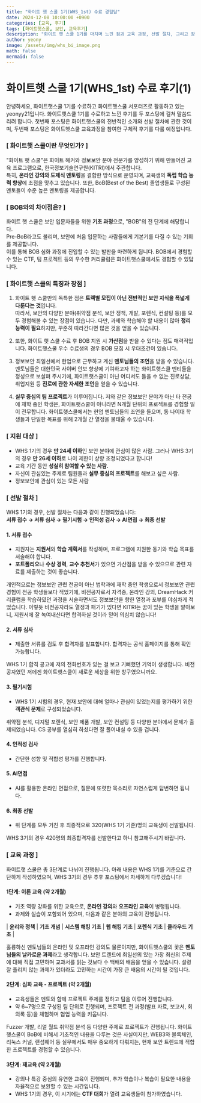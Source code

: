 ```yaml
---
title: "화이트 햇 스쿨 1기(WHS_1st) 수료 경험담"
date: 2024-12-08 10:00:00 +0900
categories: [교육, 후기]
tags: [화이트햇스쿨, 보안, 교육후기]
description: "화이트 햇 스쿨 1기를 마치며 느낀 점과 교육 과정, 선발 절차, 그리고 장점에 대해 소개합니다."
author: yeony
image: /assets/img/whs_bi_image.png
math: false
mermaid: false
---
```


# 화이트햇 스쿨 1기(WHS_1st) 수료 후기(1)

안녕하세요, 화이트햇스쿨 1기를 수료하고 화이트햇스쿨 서포터즈로 활동하고 있는 yeonyy21입니다.
화이트햇스쿨 1기를 수료하고 느낀 후기를 두 포스팅에 걸쳐 말씀드리려 합니다.
첫번째 포스팅은 화이트햇스쿨의 전반적인 소개와 선발 절차에 관한 것이며,
두번째 포스팅은 화이트햇스쿨 교육과정을 참여한 구체적 후기를 다룰 예정입니다.

### **[ 화이트햇 스쿨이란 무엇인가? ]**

"화이트 햇 스쿨"은 화이트 해커와 정보보안 분야 전문가를 양성하기 위해 만들어진 교육 프로그램으로, 한국정보기술연구원(KITRI)에서 주관합니다.  
특히, **온라인 강의와 도제식 멘토링**을 결합한 방식으로 운영되며, 교육생의 **독립 학습 능력 향상**에 초점을 맞추고 있습니다. 또한, BoB(Best of the Best) 졸업생들로 구성된 멘토들이 수준 높은 멘토링을 제공합니다.

### **[ BOB와의 차이점은? ]**

화이트 햇 스쿨은 보안 입문자들을 위한 **기초 과정**으로, "BOB"의 전 단계에 해당합니다.  
Pre-BoB라고도 불리며, 보안에 처음 입문하는 사람들에게 기본기를 다질 수 있는 기회를 제공합니다.  
이를 통해 BOB 심화 과정에 진입할 수 있는 발판을 마련하게 됩니다.
BOB에서 경험할 수 있는 CTF, 팀 프로젝트 등의 우수한 커리큘럼은 화이트햇스쿨에서도 경험할 수 있답니다.

### **[ 화이트햇 스쿨의 특징과 장점 ]**

1. 화이트 햇 스쿨만의 독특한 점은 **트랙별 모집이 아닌 전반적인 보안 지식을 폭넓게 다룬다는 것**입니다.  
따라서, 보안의 다양한 분야(취약점 분석, 보안 정책, 개발, 포렌식, 컨설팅 등)를 모두 경험해볼 수 있는 장점이 있습니다.
다만, 과제와 학습해야 할 내용이 많아 **정리 능력이 필요**하지만, 꾸준히 따라간다면 많은 것을 얻을 수 있습니다.  

2. 또한, 화이트 햇 스쿨 수료 후 BOB 지원 시 **가산점**을 받을 수 있다는 점도 매력적입니다.
화이트햇스쿨 우수 수료생의 경우 BOB 모집 시 우대조건이 있습니다.

3. 정보보안 최일선에서 현업으로 근무하고 계신 **멘토님들의 조언**을 받을 수 있습니다.
멘토님들은 대한민국 사이버 안보 향상에 기여하고자 하는 화이트햇스쿨 멘티들을 정성으로 보살펴 주시기에,
화이트햇스쿨이 아닌 어디서도 들을 수 없는 진로상담, 취업지원 등 **진로에 관한 자세한 조언**을 얻을 수 있습니다. 

4. **실무 중심의 팀 프로젝트**가 이루어집니다.
저와 같은 정보보안 분야가 아닌 타 전공에 재학 중인 학생은, 화이트햇스쿨이 아니라면 N개월 단위의 프로젝트를 경험할 일이 전무합니다.
화이트햇스쿨에서는 현업 멘토님들의 조언을 들으며, 동 나이대 학생들과 단일한 목표를 위해 2개월 간 열정을 불태울 수 있습니다.

### **[ 지원 대상 ]**

- WHS 1기의 경우 **만 24세 이하**인 보안 분야에 관심이 많은 사람.
그러나 WHS 3기의 경우 **만 26세 이하**로 나이 제한이 상향 조정되었다고 합니다!
- 교육 기간 동안 **성실히 참여할 수 있는 사람.**
- 자신이 관심있는 주제로 팀원들과 **실무 중심의 프로젝트**를 해보고 싶은 사람.
- 정보보안에 관심이 있는 모든 사람

### **[ 선발 절차 ]**

WHS 1기의 경우, 선발 절차는 다음과 같이 진행되었습니다:  
**서류 접수 → 서류 심사 → 필기시험 → 인적성 검사 → AI면접 → 최종 선발**

#### **1. 서류 접수**
- 지원자는 **지원서**와 **학습 계획서**를 작성하며, 프로그램에 지원한 동기와 학습 목표를 서술해야 합니다.
- **포트폴리오**나 **수상 경력**, **교수 추천서**가 있으면 가산점을 받을 수 있으므로 관련 자료를 제출하는 것이 좋습니다.

개인적으로는 정보보안 관련 전공이 아닌 법학과에 재학 중인 학생으로서 정보보안 관련 경험이 전공 학생들보다 적었기에,
비전공자로서 자격증, 온라인 강의, DreamHack 커리큘럼을 학습하였던 과정을 서술하면서도 정보보안을 향한 열정과 포부를 야심차게 적었습니다.
이렇듯 비전공자라도 열정과 패기가 있다면 KITRI는 꿈이 있는 학생을 알아보니, 지원서에 잘 녹여내신다면 합격하실 것이라 믿어 의심치 않습니다!

#### **2. 서류 심사**
- 제출한 서류를 검토 후 합격자를 발표합니다. 합격자는 공식 홈페이지를 통해 확인 가능합니다.

WHS 1기 합격 공고에 저의 전화번호가 있는 걸 보고 기뻐했던 기억이 생생합니다. 비전공자였던 저에겐 화이트햇스쿨이 새로운 세상을 위한 창구였으니까요.

#### **3. 필기시험**
- WHS 1기 시험의 경우, 현재 보안에 대해 얼마나 관심이 있었는지를 평가하기 위한 **객관식 문제**로 구성되었습니다.

취약점 분석, 디지털 포렌식, 보안 제품 개발, 보안 컨설팅 등 다양한 분야에서 문제가 출제되었습니다. 
CS 공부를 열심히 하셨다면 잘 풀어내실 수 있을 겁니다.

#### **4. 인적성 검사**
- 간단한 성향 및 적합성 평가를 진행합니다.

#### **5. AI면접**
- AI를 활용한 온라인 면접으로, 질문에 또렷한 목소리로 자연스럽게 답변하면 됩니다.

#### **6. 최종 선발**
- 위 단계를 모두 거친 후 최종적으로 320(WHS 1기 기준)명의 교육생이 선발됩니다.

WHS 3기의 경우 420명의 최종합격자를 선발한다고 하니 참고해주시기 바랍니다.

### **[ 교육 과정 ]**

화이트햇 스쿨은 총 3단계로 나뉘어 진행됩니다.
아래 내용은 WHS 1기를 기준으로 간단하게 작성하였으며, WHS 3기의 경우 추후 포스팅에서 자세하게 다루겠습니다!

#### **1단계: 이론 교육 (약 2개월)**
- 기초 역량 강화를 위한 교육으로, **온라인 강의**와 **오프라인 교육**이 병행됩니다.
- 과제와 실습이 포함되어 있으며, 다음과 같은 분야의 교육이 진행됩니다.

| **윤리와 정책** | **기초 개념** | **시스템 해킹 기초** | **웹 해킹 기초** | **포렌식 기초** | **클라우드 기초** |

훌륭하신 멘토님들의 온라인 및 오프라인 강의도 물론이지만,
화이트햇스쿨의 꽃은 **멘토님들의 날카로운 과제**라고 생각합니다.
보안 트렌드에 최일선의 있는 가장 최신의 주제에 대해 직접 고민하며 교과서를 읽는 것보다 수 백배의 배움을 얻을 수 있습니다.
설령 잘 풀리지 않는 과제가 있더라도 고민하는 시간이 가장 큰 배움의 시간이 될 것입니다.

#### **2단계: 심화 교육 - 프로젝트 (약 2개월)**
- 교육생들은 멘토와 함께 프로젝트 주제를 정하고 팀을 이루어 진행합니다.
- 약 6~7명으로 구성된 팀 단위로 진행되며, 프로젝트 전 과정(발표 자료, 보고서, 회의록 등)을 체험하며 협업 능력을 키웁니다.

Fuzzer 개발, 리얼 월드 취약점 분석 등 다양한 주제로 프로젝트가 진행됩니다.
화이트햇스쿨이 BoB에 비해서 기초적인 내용을 다루는 것은 사실이지만, WEB3와 블록체인, 리눅스 커널, 랜섬웨어 등 실무에서도 매우 중요하게 다뤄지는, 현재 보안 트렌드에 적합한 프로젝트를 경험할 수 있습니다.

#### **3단계: 재교육 (약 2개월)**
- 강의나 특강 중심의 유연한 교육이 진행되며, 추가 학습이나 복습이 필요한 내용을 자율적으로 보완할 수 있는 시간입니다.
- WHS 1기의 경우, 이 시기에는 **CTF 대회**가 열려 교육생들이 참가하였습니다.
